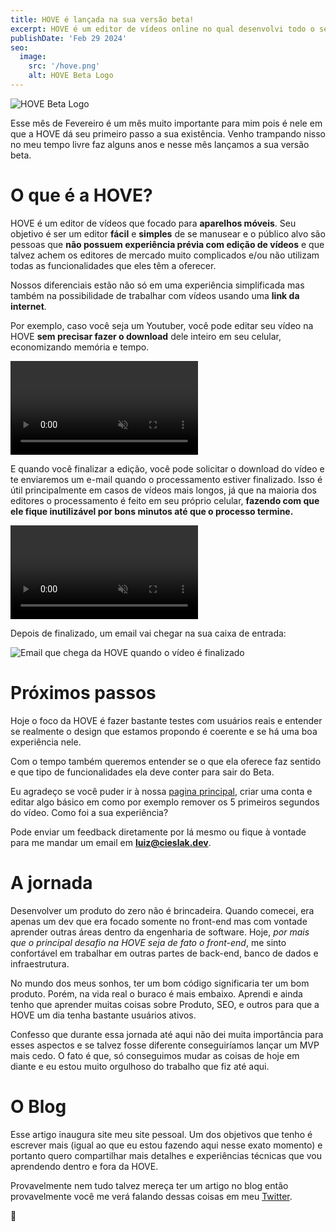 ```yaml
---
title: HOVE é lançada na sua versão beta!
excerpt: HOVE é um editor de vídeos online no qual desenvolvi todo o seu código fonte do zero. Aqui compartilho alguns detalhes sobre essa experiência de lançamento.
publishDate: 'Feb 29 2024'
seo:
  image:
    src: '/hove.png'
    alt: HOVE Beta Logo
---
```


![HOVE Beta Logo](/hove.png)

Esse mês de Fevereiro é um mês muito importante para mim pois é nele em que a HOVE dá seu primeiro passo a sua existência. Venho trampando nisso no meu tempo livre faz alguns anos e nesse mês lançamos a sua versão beta.

# O que é a HOVE?

HOVE é um editor de vídeos que focado para **aparelhos móveis**. Seu objetivo é ser um editor **fácil** e **simples** de se manusear e o público alvo são pessoas que **não possuem experiência prévia com edição de vídeos** e que talvez achem os editores de mercado muito complicados e/ou não utilizam todas as funcionalidades que eles têm a oferecer.

Nossos diferenciais estão não só em uma experiência simplificada mas também na possibilidade de trabalhar com vídeos usando uma **link da internet**.

Por exemplo, caso você seja um Youtuber, você pode editar seu vídeo na HOVE **sem precisar fazer o download** dele inteiro em seu celular, economizando memória e tempo.

<video autoplay muted loop src="/hove1.mp4"></video>

<!-- _Fazendo a edição de um vídeo que fiz na Union Square 8 anos atras. O tempo voa demais!_ -->

E quando você finalizar a edição, você pode solicitar o download do vídeo e te enviaremos um e-mail quando o processamento estiver finalizado.
Isso é útil principalmente em casos de vídeos mais longos, já que na maioria dos editores o processamento é feito em seu próprio celular, **fazendo com que ele fique inutilizável por bons minutos até que o processo termine.**

<video autoplay muted loop src="/hove2.mp4"></video>

Depois de finalizado, um email vai chegar na sua caixa de entrada:

<img class="body-image" alt="Email que chega da HOVE quando o vídeo é finalizado" src="/hove3.jpg"></img>

# Próximos passos

Hoje o foco da HOVE é fazer bastante testes com usuários reais e entender se realmente o design que estamos propondo é coerente e se há uma boa experiência nele.

Com o tempo também queremos entender se o que ela oferece faz sentido e que tipo de funcionalidades ela deve conter para sair do Beta.

Eu agradeço se você puder ir à nossa [pagina principal](https://hove.video), criar uma conta e editar algo básico em como por exemplo remover os 5 primeiros segundos do vídeo. Como foi a sua experiência?

Pode enviar um feedback diretamente por lá mesmo ou fique à vontade para me mandar um email em **luiz@cieslak.dev**.

# A jornada

Desenvolver um produto do zero não é brincadeira. Quando comecei, era apenas um dev que era focado somente no front-end mas com vontade aprender outras áreas dentro da engenharia de software. Hoje, _por mais que o principal desafio na HOVE seja de fato o front-end_, me sinto confortável em trabalhar em outras partes de back-end, banco de dados e infraestrutura.

No mundo dos meus sonhos, ter um bom código significaria ter um bom produto. Porém, na vida real o buraco é mais embaixo. Aprendi e ainda tenho que aprender muitas coisas sobre Produto, SEO, e outros para que a HOVE um dia tenha bastante usuários ativos.

Confesso que durante essa jornada até aqui não dei muita importância para esses aspectos e se talvez fosse diferente conseguiríamos lançar um MVP mais cedo. O fato é que, só conseguimos mudar as coisas de hoje em diante e eu estou muito orgulhoso do trabalho que fiz até aqui.

# O Blog

Esse artigo inaugura site meu site pessoal. Um dos objetivos que tenho é escrever mais (igual ao que eu estou fazendo aqui nesse exato momento) e portanto quero compartilhar mais detalhes e experiências técnicas que vou aprendendo dentro e fora da HOVE.

Provavelmente nem tudo talvez mereça ter um artigo no blog então provavelmente você me verá falando dessas coisas em meu [Twitter](https://twitter.com/_luizcieslak).

🤗
